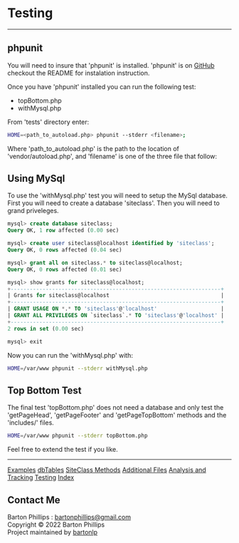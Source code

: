 # Testing

---

## phpunit

You will need to insure that 'phpunit' is installed. 'phpunit' is on [GitHub](https://github.com/sebastianbergmann/phpunit) checkout the README for instalation instruction.

Once you have 'phpunit' installed you can run the following test:

* topBottom.php
* withMysql.php

From 'tests' directory enter: 

```bash
HOME=<path_to_autoload.php> phpunit --stderr <filename>;
```
Where 'path_to_autoload.php' is the path to the location of 'vendor/autoload.php',
and 'filename' is one of the three file that follow:

## Using MySql

To use the 'withMysql.php' test you will need to setup the MySql database. First you will need to create a 
database 'siteclass'. Then you will need to grand priveleges.

```sql
mysql> create database siteclass;
Query OK, 1 row affected (0.00 sec)

mysql> create user siteclass@localhost identified by 'siteclass';
Query OK, 0 rows affected (0.04 sec)

mysql> grant all on siteclass.* to siteclass@localhost;
Query OK, 0 rows affected (0.01 sec)

mysql> show grants for siteclass@localhost;
+------------------------------------------------------------------+
| Grants for siteclass@localhost                                   |
+------------------------------------------------------------------+
| GRANT USAGE ON *.* TO 'siteclass'@'localhost'                    |
| GRANT ALL PRIVILEGES ON `siteclass`.* TO 'siteclass'@'localhost' |
+------------------------------------------------------------------+
2 rows in set (0.00 sec)

mysql> exit
```

Now you can run the 'withMysql.php' with:

```bash
HOME=/var/www phpunit --stderr withMysql.php
```

## Top Bottom Test

The final test 'topBottom.php' does not need a database and only test the 'getPageHead', 'getPageFooter'
and 'getPageTopBottom' methods and the 'includes/' files.

```bash
HOME=/var/www phpunit --stderr topBottom.php
```

Feel free to extend the test if you like.

---

[Examples](examples.html)
[dbTables](dbTables.html)
[SiteClass Methods](siteclass.html)
[Additional Files](files.html)
[Analysis and Tracking](analysis.html)
[Testing](testing.html)
[Index](index.html)

## Contact Me

Barton Phillips : [bartonphillips@gmail.com](mailto://bartonphillips@gmail.com)  
Copyright &copy; 2022 Barton Phillips  
Project maintained by [bartonlp](https://github.com/bartonlp)

